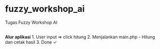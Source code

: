 # fuzzy_workshop_ai
Tugas Fuzzy Workshop AI

<br>
   <b>Alur aplikasi</b>
1. User input => click hitung
2. Menjalankan main.php 
   - Hitung dan cetak hasil
3. Done ✓ 
